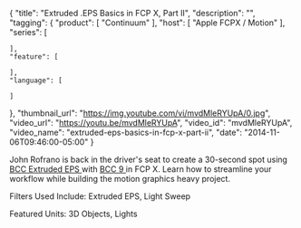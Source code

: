 {
  "title": "Extruded .EPS Basics in FCP X, Part II",
  "description": "",
  "tagging": {
    "product": [
      "Continuum"
    ],
    "host": [
      "Apple FCPX / Motion"
    ],
    "series": [

    ],
    "feature": [

    ],
    "language": [

    ]
  },
  "thumbnail_url": "https://img.youtube.com/vi/mvdMleRYUpA/0.jpg",
  "video_url": "https://youtu.be/mvdMleRYUpA",
  "video_id": "mvdMleRYUpA",
  "video_name": "extruded-eps-basics-in-fcp-x-part-ii",
  "date": "2014-11-06T09:46:00-05:00"
}

John Rofrano is back in the driver's seat to create a 30-second spot using [ BCC Extruded EPS ](/products/continuum-units/3d-objects/) with [ BCC 9 ](/products/continuum/) in FCP X. Learn how to streamline your workflow while building the motion graphics heavy project.

Filters Used Include: Extruded EPS, Light Sweep

Featured Units: 3D Objects, Lights


